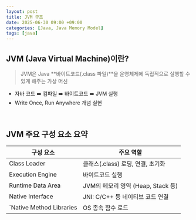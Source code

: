```yaml
---
layout: post
title: JVM 구조
date: 2025-06-30 09:00 +09:00
categories: [Java, Java Memory Model]
tags: [java]
---
```


## JVM (Java Virtual Machine)이란?

> JVM은 Java **바이트코드(.class 파일)**을 운영체제에 독립적으로 실행할 수 있게 해주는 가상 머신

- 자바 코드 ➡️ 컴파일 ➡️ 바이트코드 ➡️ JVM 실행
- Write Once, Run Anywhere 개념 실현

<br>

## JVM 주요 구성 요소 요약

| 구성 요소 |  주요 역할 |
|-|-|
| Class Loader | 클래스(.class) 로딩, 연결, 초기화 |
| Execution Engine | 바이트코드 실행 |
| Runtime Data Area | JVM의 메모리 영역 (Heap, Stack 등) |
| Native Interface | JNI: C/C++ 등 네이티브 코드 연결 |
| `Native Method Libraries | OS 종속 함수 로드 |

<br>

##